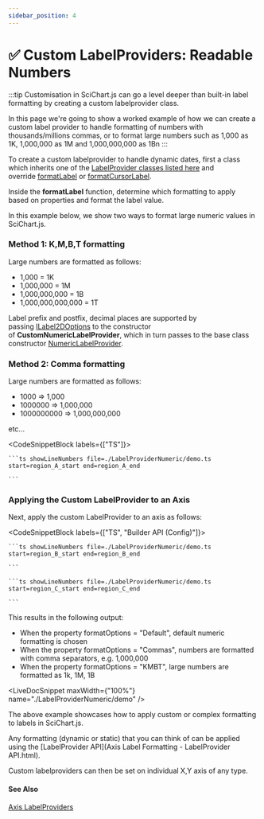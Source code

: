 ```yaml
---
sidebar_position: 4
---
```


# ✅ Custom LabelProviders: Readable Numbers

:::tip
Customisation in SciChart.js can go a level deeper than built-in label formatting by creating a custom labelprovider class.

In this page we're going to show a worked example of how we can create a custom label provider to handle formatting of numbers with thousands/millions commas, or to format large numbers such as 1,000 as 1K, 1,000,000 as 1M and 1,000,000,000 as 1Bn
:::

To create a custom labelprovider to handle dynamic dates, first a class which inherits one of the [LabelProvider classes listed here](/docs/2d-charts/axis-api/axis-labels/label-provider-api-overview/index.md) and override [formatLabel](https://www.scichart.com/documentation/js/current/typedoc/classes/labelproviderbase2d.html#formatlabel) or [formatCursorLabel](https://www.scichart.com/documentation/js/current/typedoc/classes/labelproviderbase2d.html#formatcursorlabel).

Inside the **formatLabel** function, determine which formatting to apply based on properties and format the label value.

In this example below, we show two ways to format large numeric values in SciChart.js.

### Method 1: K,M,B,T formatting

Large numbers are formatted as follows:

*   1,000 = 1K
*   1,000,000 = 1M
*   1,000,000,000 = 1B
*   1,000,000,000,000 = 1T

Label prefix and postfix, decimal places are supported by passing [ILabel2DOptions](https://www.scichart.com/documentation/js/current/typedoc/interfaces/ilabel2doptions.html) to the constructor of **CustomNumericLabelProvider**, which in turn passes to the base class constructor [NumericLabelProvider](https://www.scichart.com/documentation/js/current/typedoc/classes/numericlabelprovider.html).

### Method 2: Comma formatting

Large numbers are formatted as follows:

*   1000 => 1,000
*   1000000 => 1,000,000
*   1000000000 => 1,000,000,000

etc...

<CodeSnippetBlock labels={["TS"]}>

    ```ts showLineNumbers file=./LabelProviderNumeric/demo.ts start=region_A_start end=region_A_end
 
    ```
 
</CodeSnippetBlock>
 

### Applying the Custom LabelProvider to an Axis

Next, apply the custom LabelProvider to an axis as follows:

<CodeSnippetBlock labels={["TS", "Builder API (Config)"]}>


    ```ts showLineNumbers file=./LabelProviderNumeric/demo.ts start=region_B_start end=region_B_end
 
    ```
 
    ```ts showLineNumbers file=./LabelProviderNumeric/demo.ts start=region_C_start end=region_C_end
 
    ```
</CodeSnippetBlock>

This results in the following output:

*   When the property formatOptions = "Default", default numeric formatting is chosen
*   When the property formatOptions = "Commas", numbers are formatted with comma separators, e.g. 1,000,000
*   When the property formatOptions = "KMBT", large numbers are formatted as 1k, 1M, 1B

<LiveDocSnippet maxWidth={"100%"} name="./LabelProviderNumeric/demo" />

The above example showcases how to apply custom or complex formatting to labels in SciChart.js.

Any formatting (dynamic or static) that you can think of can be applied using the [LabelProvider API](Axis Label Formatting - LabelProvider API.html).

Custom labelproviders can then be set on individual X,Y axis of any type.

####  See Also

[Axis LabelProviders](/docs/2d-charts/axis-api/axis-labels/label-provider-api-overview/index.md)
